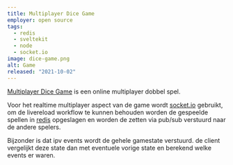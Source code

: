 ```yaml
---
title: Multiplayer Dice Game
employer: open source
tags:
  - redis
  - sveltekit
  - node
  - socket.io
image: dice-game.png
alt: Game
released: "2021-10-02"
---
```


[Multiplayer Dice Game](https://github.com/bfanger/multiplayer-dice-game) is een online multiplayer dobbel spel.

Voor het realtime multiplayer aspect van de game wordt [socket.io](https://socket.io/) gebruikt, om de livereload workflow te kunnen behouden worden de gespeelde spellen in [redis](https://redis.io/) opgeslagen en worden de zetten via pub/sub verstuurd naar de andere spelers.

Bijzonder is dat ipv events wordt de gehele gamestate verstuurd. de client vergelijkt deze state dan met eventuele vorige state en berekend welke events er waren.
